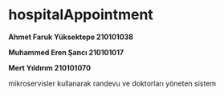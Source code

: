 # hospitalAppointment
**Ahmet Faruk Yüksektepe 210101038**

**Muhammed Eren Şancı 210101017**

**Mert Yıldırım 210101070**

 mikroservisler kullanarak randevu ve doktorları yöneten sistem
